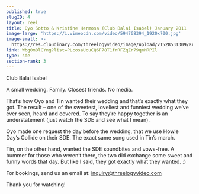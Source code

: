 ```yaml
---
published: true
slugID: 4
layout: reel
title: Oyo Sotto & Kristine Hermosa (Club Balai Isabel) January 2011
image-large: 'https://i.vimeocdn.com/video/594768394_1920x700.jpg'
image-small: >-
  https://res.cloudinary.com/threelogyvideo/image/upload/v1528531309/Kristine_2ab.jpg
link: Wbg0m8lCYng?list=PLcosaUcuCQ6F78T1frRFZqZr79qmMRPIl
type: sde
section-rank: 3
---
```

Club Balai Isabel

A small wedding. Family. Closest friends. No media.

That’s how Oyo and Tin wanted their wedding and that’s exactly what they got. The result – one of the sweetest, loveliest and funniest wedding we’ve ever seen, heard and covered. To say they’re happy together is an understatement (just watch the SDE and see what I mean).

Oyo made one request the day before the wedding, that we use Howie Day’s Collide on their SDE. The exact same song used in Tin’s march.

Tin, on the other hand, wanted the SDE soundbites and vows-free. A bummer for those who weren’t there, the two did exchange some sweet and funny words that day. But like I said, they got exactly what they wanted. :)

For bookings, send us an email at: inquiry@threelogyvideo.com

Thank you for watching!

